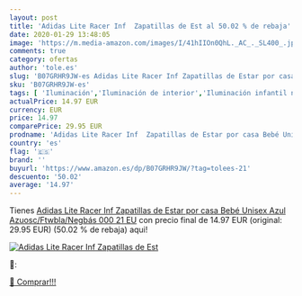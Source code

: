 ```yaml
---
layout: post
title: 'Adidas Lite Racer Inf  Zapatillas de Est al 50.02 % de rebaja'
date: 2020-01-29 13:48:05
image: 'https://m.media-amazon.com/images/I/41hIIOn0QhL._AC_._SL400_.jpg'
comments: true
category: ofertas
author: 'tole.es'
slug: 'B07GRHR9JW-es Adidas Lite Racer Inf Zapatillas de Estar por casa Bebé...'
sku: 'B07GRHR9JW-es'
tags: [ 'Iluminación','Iluminación de interior','Iluminación infantil nocturna','Lámparas e iluminación infantil','Monos para bebés niño','Ropa','Ropa de una pieza para bebés niño','Ropa para bebés','Ropa para bebés niño','bebé', ]
actualPrice: 14.97 EUR
currency: EUR
price: 14.97
comparePrice: 29.95 EUR
prodname: 'Adidas Lite Racer Inf  Zapatillas de Estar por casa Bebé Unisex  Azul  Azuosc/Ftwbla/Negbás 000   21 EU'
country: 'es'
flag: '🇪🇸'
brand: ''
buyurl: 'https://www.amazon.es/dp/B07GRHR9JW/?tag=tolees-21'
descuento: '50.02'
average: '14.97'
---
```


Tienes [Adidas Lite Racer Inf  Zapatillas de Estar por casa Bebé Unisex  Azul  Azuosc/Ftwbla/Negbás 000   21 EU](https://www.amazon.es/dp/B07GRHR9JW/?tag=tolees-21) con precio final de  14.97 EUR (original: 29.95 EUR) (50.02 %  de rebaja) aqui!

[![Adidas Lite Racer Inf  Zapatillas de Est](https://m.media-amazon.com/images/I/41hIIOn0QhL._AC_._SL400_.jpg)](https://www.amazon.es/dp/B07GRHR9JW/?tag=tolees-21)

🔎:


[🛒 Comprar!!!](https://www.amazon.es/dp/B07GRHR9JW/?tag=tolees-21)

